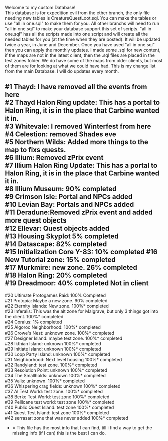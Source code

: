 Welcome to my custom Database!                                                                                                                                                                                   
This database is for expedition evil from the ether branch, the only file needing new tables is CreatureQuestLoot.sql. You can make the tables or use "all in one.sql" to make them for you. All other branchs will need to run "all in one.sql" to make your database support this set of scripts. "all in one.sql" has all the scripts made into one script and will create all the needed tables for you (at the time when they are posted). It will be updated twice a year, in June and December. Once you have used "all in one.sql" then you can apply the monthly updates.
I made some .sql for new content, if the maps are not in the latest client, then the .sql files are placed in the test zones folder. We do have some of the maps from older clients, but most of them are for looking at what we could have had.
This is my change list from the main Database. I will do updates every month.   
                                                      
#1  Thayd: I have removed all the events from here            
#2  Thayd Halon Ring update: This has a portal to Halon Ring, it is in the place that Carbine wanted it in.                                       
#3  Whitevale: I removed Winterfest from here                                                                                              
#4  Celestion: removed Shades eve                                                                                     
#5  Northern Wilds: Added more things to the map to fixs quests.                                               
#6  Illium: Removed zPrix event                                                                      
#7  Illium Halon Ring Update: This has a portal to Halon Ring, it is in the place that Carbine wanted it in.                                                                         
#8  Illium Museum: 90% completed                                                                                                                  
#9  Crimson Isle: Portal and NPCs added                                                                                                               
#10 Levian Bay: Portals and NPCs added                                                                                                      
#11 Deradune:Removed zPrix event and added more quest objects                                                                                             
#12 Ellevar: Quest objects added                                                                                                                
#13 Housing Skyplot 5% completed                                                                                                   
#14 Datascape: 82% completed                                                                             
#15 Initialization Core Y-83: 10% completed 
#16 New Tutorial zone: 15% completed                                                                        
#17 Murkmire: new zone. 26% completed                                                                   
#18 Halon Ring: 20% completed                                                               
#19 Dreadmoor: 40% completed
Not in client                                                                                                           
-------------------------------------------------------------------------------------------------------------------------
#20 Ultimate Protogames Raid: 100% Completed                                                                            
#21 Protopia: Maybe a new zone. 90% completed                                                               
#22 Eternity Islands: New zone. 100%* completed                                           
#23 Inferalis: This was the alt zone for Malgrave, but only 3 things got into the client. 100%* completed         
#24 Coralus: 1% completed                                                                       
#25 Algoroc Neighborhood: 100%* completed                                                        
#26 Crowe's Nest: unknown zone. 100%* completed                                                        
#27 Designer Island: maybe test zone. 100%* completed                                                          
#28 Ikthian Island: unknown 100%* completed                                                               
#29 Initiate Island: unknown 100%* completed                                                                   
#30 Lopp Party Island: unknown 100%* completed                                                              
#31 Neighborhood: Next level housing  100%* completed                                                                         
#32 Randyland: test zone. 100%* completed                                                              
#33 Resolution Point: unknown 100%* completed                                                           
#34 The Smallholds: unknown 100%* completed                                                          
#35 Valis: unknown. 100%* completed                                                                 
#36 Whispering crag fields: unknown 100%* completed                                                  
#37 AI Test World: test zone. 100%* completed                                                       
#38 Berke Test World: test zone 100%* completed                                                        
#39 Pellicane test world: test zone 100%* completed                                                  
#40 Public Quest Island: test zone 100%* completed                                                     
#41 Quest Test Island: test zone 100%* completed                                                                                    
#42 serrasar: zone that was never added 100%* completed                                                                                                                                                            


* = This file has the most info that I can find, till i find a way to get the missing info (if I can) this is the best I can do.
